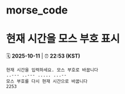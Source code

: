 # morse_code
# 현재 시간을 모스 부호 표시
<!-- MORSE_TIME_START -->
🗓️ **2025-10-11** | ⏰ **22:53 (KST)**

```
현재 시간을 입력하세요. 모스 부호로 바꿉니다
..--- ..--- ..... ...--
모스 부호를 다시 현재 시간으로 바꿉니다
2253
```
<!-- MORSE_TIME_END -->
